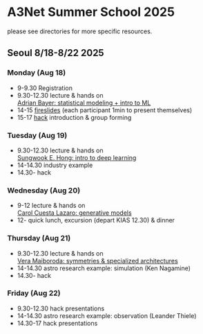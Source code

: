 # A3Net Summer School 2025

please see directories for more specific resources.

## Seoul 8/18-8/22 2025

### Monday (Aug 18)
* 9-9.30 Registration
* 9.30-12.30 lecture & hands on\
[Adrian Bayer: statistical modeling + intro to ML](Lecture_Day1_Bayer)
* 14-15 [fireslides](https://docs.google.com/presentation/d/1Wg5homy8QXrAVflASDlO8te66qzTsT6DtLtyvOJrSm4) (each participant 1min to present themselves)
* 15-17 [hack](Hack) introduction & group forming

### Tuesday (Aug 19)
* 9.30-12.30 lecture & hands on\
[Sungwook E. Hong: intro to deep learning](Lecture_Day2_Hong)
* 14-14.30 industry example
* 14.30- hack

### Wednesday (Aug 20)
* 9-12 lecture & hands on\
[Carol Cuesta Lazaro: generative models](Lecture_Day3_CuestaLazaro)
* 12- quick lunch, excursion (depart KIAS 12.30) & dinner

### Thursday (Aug 21)
* 9.30-12.30 lecture & hands on\
[Vera Maiboroda: symmetries & specialized architectures](Lecture_Day4_Maiboroda)
* 14-14.30 astro research example: simulation (Ken Nagamine)
* 14.30- hack

### Friday (Aug 22)
* 9.30-12.30 hack presentations
* 14-14.30 astro research example: observation (Leander Thiele)
* 14.30-17 hack presentations
